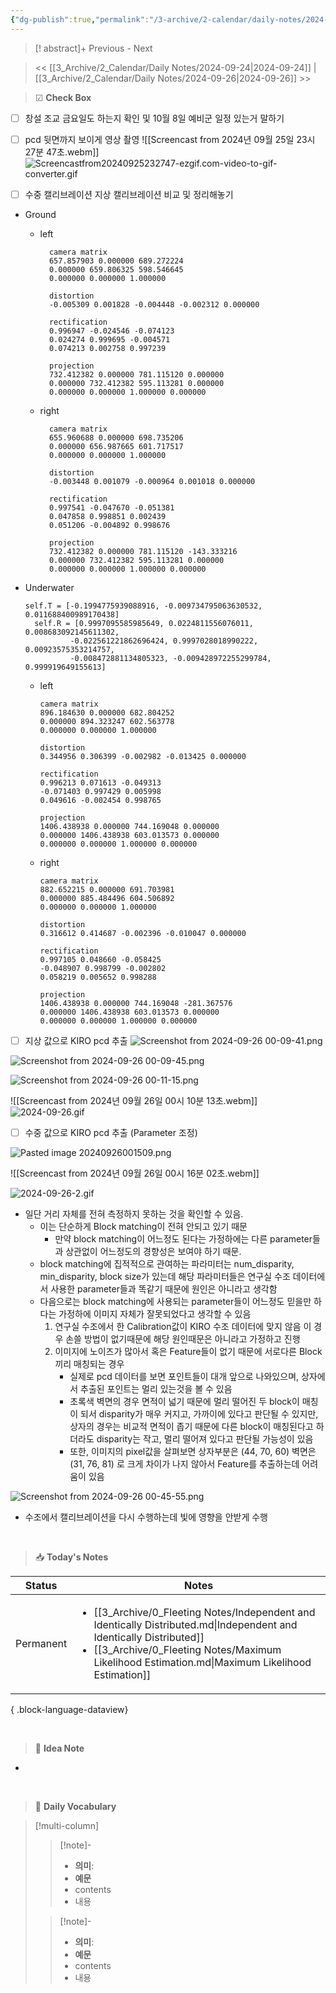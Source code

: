 ```yaml
---
{"dg-publish":true,"permalink":"/3-archive/2-calendar/daily-notes/2024-09-25/","tags":["DailyNote"],"noteIcon":"","created":"2024-09-25"}
---
```


>[! abstract]+ Previous - Next



><< [[3_Archive/2_Calendar/Daily Notes/2024-09-24\|2024-09-24]] | [[3_Archive/2_Calendar/Daily Notes/2024-09-26\|2024-09-26]] >>

> ☑ **Check Box**

- [ ] 창설 조교 금요일도 하는지 확인 및 10월 8일 예비군 일정 있는거 말하기
- [ ] pcd 뒷면까지 보이게 영상 촬영
![[Screencast from 2024년 09월 25일 23시 27분 47초.webm]]
![Screencastfrom20240925232747-ezgif.com-video-to-gif-converter.gif](/img/user/3_Archive/1_Attachments/Screencastfrom20240925232747-ezgif.com-video-to-gif-converter.gif)

- [ ] 수중 캘리브레이션 지상 캘리브레이션 비교 및 정리해놓기


- Ground 
	- left
	  ```
		camera matrix
		657.857903 0.000000 689.272224
		0.000000 659.806325 598.546645
		0.000000 0.000000 1.000000
		
		distortion
		-0.005309 0.001828 -0.004448 -0.002312 0.000000
		
		rectification
		0.996947 -0.024546 -0.074123
		0.024274 0.999695 -0.004571
		0.074213 0.002758 0.997239
		
		projection
		732.412382 0.000000 781.115120 0.000000
		0.000000 732.412382 595.113281 0.000000
		0.000000 0.000000 1.000000 0.000000
		```
	- right
	  ```
		camera matrix
		655.960688 0.000000 698.735206
		0.000000 656.987665 601.717517
		0.000000 0.000000 1.000000
		
		distortion
		-0.003448 0.001079 -0.000964 0.001018 0.000000
		
		rectification
		0.997541 -0.047670 -0.051381
		0.047858 0.998851 0.002439
		0.051206 -0.004892 0.998676
		
		projection
		732.412382 0.000000 781.115120 -143.333216
		0.000000 732.412382 595.113281 0.000000
		0.000000 0.000000 1.000000 0.000000
		```

- Underwater
  ```
  self.T = [-0.1994775939088916, -0.009734795063630532, 0.011688400989170438]
	self.R = [0.9997095585985649, 0.0224811556076011, 0.008683092145611302, 
			-0.022561221862696424, 0.9997028018990222, 0.00923575353214757, 
			-0.008472881134805323, -0.009428972255299784, 0.999919649155613]
	```
  
	- left
		```
		camera matrix
		896.184630 0.000000 682.804252
		0.000000 894.323247 602.563778
		0.000000 0.000000 1.000000
		
		distortion
		0.344956 0.306399 -0.002982 -0.013425 0.000000
		
		rectification
		0.996213 0.071613 -0.049313
		-0.071403 0.997429 0.005998
		0.049616 -0.002454 0.998765
		
		projection
		1406.438938 0.000000 744.169048 0.000000
		0.000000 1406.438938 603.013573 0.000000
		0.000000 0.000000 1.000000 0.000000
		```
	- right
		```
		camera matrix
		882.652215 0.000000 691.703981
		0.000000 885.484496 604.506892
		0.000000 0.000000 1.000000
		
		distortion
		0.316612 0.414687 -0.002396 -0.010047 0.000000
		
		rectification
		0.997105 0.048660 -0.058425
		-0.048907 0.998799 -0.002802
		0.058219 0.005652 0.998288
		
		projection
		1406.438938 0.000000 744.169048 -281.367576
		0.000000 1406.438938 603.013573 0.000000
		0.000000 0.000000 1.000000 0.000000
		
		```

- [ ] 지상 값으로 KIRO pcd 추출
![Screenshot from 2024-09-26 00-09-41.png](/img/user/3_Archive/1_Attachments/Screenshot%20from%202024-09-26%2000-09-41.png)

![Screenshot from 2024-09-26 00-09-45.png](/img/user/3_Archive/1_Attachments/Screenshot%20from%202024-09-26%2000-09-45.png)

![Screenshot from 2024-09-26 00-11-15.png](/img/user/3_Archive/1_Attachments/Screenshot%20from%202024-09-26%2000-11-15.png)

![[Screencast from 2024년 09월 26일 00시 10분 13초.webm]]
![2024-09-26.gif](/img/user/3_Archive/1_Attachments/2024-09-26.gif)

- [ ] 수중 값으로 KIRO pcd 추출 (Parameter 조정)

![Pasted image 20240926001509.png](/img/user/3_Archive/1_Attachments/Pasted%20image%2020240926001509.png)

![[Screencast from 2024년 09월 26일 00시 16분 02초.webm]]

![2024-09-26-2.gif](/img/user/3_Archive/1_Attachments/2024-09-26-2.gif)


- 일단 거리 자체를 전혀 측정하지 못하는 것을 확인할 수 있음. 
	- 이는 단순하게 Block matching이 전혀 안되고 있기 때문
		- 만약 block matching이 어느정도 된다는 가정하에는 다른 parameter들과 상관없이 어느정도의 경향성은 보여야 하기 때문.
	- block matching에 집적적으로 관여하는 파라미터는 num_disparity, min_disparity, block size가 있는데 해당 파라미터들은 연구실 수조 데이터에서 사용한 parameter들과 똑같기 때문에 원인은 아니라고 생각함
	- 다음으로는 block matching에 사용되는 parameter들이 어느정도 믿을만 하다는 가정하에 이미지 자체가 잘못되었다고 생각할 수 있음
	  1. 연구실 수조에서 한 Calibration값이 KIRO 수조 데이터에 맞지 않음
	     이 경우 손쓸 방법이 없기때문에 해당 원인때문은 아니라고 가정하고 진행
	  2. 이미지에 노이즈가 많아서 혹은 Feature들이 없기 때문에 서로다른 Block끼리 매칭되는 경우
	     - 실제로 pcd 데이터를 보면 포인트들이 대개 앞으로 나와있으며, 상자에서 추출된 포인트는 멀리 있는것을 볼 수 있음
	     - 초록색 벽면의 경우 면적이 넓기 때문에 멀리 떨어진 두 block이 매칭이 되서 disparity가 매우 커지고, 가까이에 있다고 판단될 수 있지만, 상자의 경우는 비교적 면적이 좁기 때문에 다른 block이 매칭된다고 하더라도 disparity는 작고, 멀리 떨어져 있다고 판단될 가능성이 있음
	     - 또한, 이미지의 pixel값을 살펴보면 상자부분은 (44, 70, 60) 벽면은 (31, 76, 81) 로 크게 차이가 나지 않아서 Feature를 추출하는데 어려움이 있음
	
![Screenshot from 2024-09-26 00-45-55.png](/img/user/3_Archive/1_Attachments/Screenshot%20from%202024-09-26%2000-45-55.png)


- 수조에서 캘리브레이션을 다시 수행하는데 빛에 영향을 안받게 수행

<br>

> 📥 **Today's Notes**

| Status    | Notes                                                                                                                                                                                                                                         |
| --------- | --------------------------------------------------------------------------------------------------------------------------------------------------------------------------------------------------------------------------------------------- |
| Permanent | <ul><li>[[3_Archive/0_Fleeting Notes/Independent and Identically Distributed.md\\|Independent and Identically Distributed]]</li><li>[[3_Archive/0_Fleeting Notes/Maximum Likelihood Estimation.md\\|Maximum Likelihood Estimation]]</li></ul> |

{ .block-language-dataview}

<br>

> 🧠 **Idea Note**

- 



<br>

> 📖 **Daily Vocabulary**

>[!multi-column]
>>[!note]- 
>>- **의미**: 
>>- **예문**
>>	- contents
>>	- 내용
>
>>[!note]- 
>>- **의미**: 
>>- **예문**
>>	- contents
>>	- 내용

<br/>

